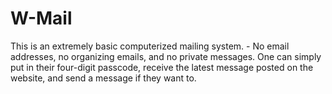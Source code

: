 # W-Mail
This is an extremely basic computerized mailing system.  -  No email addresses, no organizing emails, and no private messages.  One can simply put in their four-digit passcode, receive the latest message posted on the website, and send a message if they want to.
